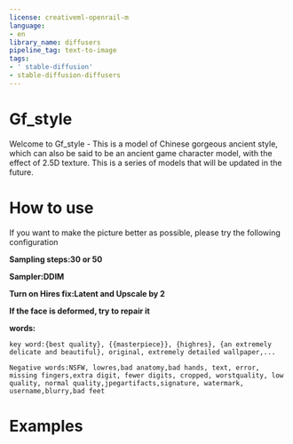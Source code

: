 ```yaml
---
license: creativeml-openrail-m
language:
- en
library_name: diffusers
pipeline_tag: text-to-image
tags:
- ' stable-diffusion'
- stable-diffusion-diffusers
---
```

# Gf_style

Welcome to Gf_style - This is a model of Chinese gorgeous ancient style, which can also be said to be an ancient game character model, with the effect of 2.5D texture. This is a series of models that will be updated in the future.

# How to use

If you want to make the picture better as possible, please try the following configuration

**Sampling steps:30 or 50**

**Sampler:DDIM**

**Turn on Hires fix:Latent and Upscale by 2**

**If the face is deformed, try to repair it**

**words:**
```
key word:{best quality}, {{masterpiece}}, {highres}, {an extremely delicate and beautiful}, original, extremely detailed wallpaper,...

Negative words:NSFW, lowres,bad anatomy,bad hands, text, error, missing fingers,extra digit, fewer digits, cropped, worstquality, low quality, normal quality,jpegartifacts,signature, watermark, username,blurry,bad feet
```

# Examples

